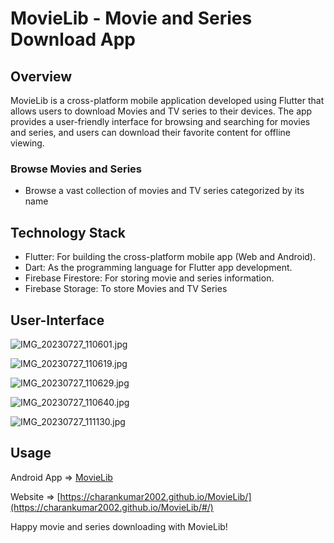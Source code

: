 # MovieLib - Movie and Series Download App

## **Overview**

MovieLib is a cross-platform mobile application developed using Flutter that allows users to download Movies and TV series to their devices. The app provides a user-friendly interface for browsing and searching for movies and series, and users can download their favorite content for offline viewing.

### **Browse Movies and Series**

- Browse a vast collection of movies and TV series categorized by its name

## **Technology Stack**

- Flutter: For building the cross-platform mobile app (Web and Android).
- Dart: As the programming language for Flutter app development.
- Firebase Firestore: For storing movie and series information.
- Firebase Storage: To store Movies and TV Series

## User-Interface

![IMG_20230727_110601.jpg](MovieLib%20-%20Movie%20and%20Series%20Download%20App/IMG_20230727_110601.jpg)

![IMG_20230727_110619.jpg](MovieLib%20-%20Movie%20and%20Series%20Download%20App/IMG_20230727_110619.jpg)

![IMG_20230727_110629.jpg](MovieLib%20-%20Movie%20and%20Series%20Download%20App/IMG_20230727_110629.jpg)

![IMG_20230727_110640.jpg](MovieLib%20-%20Movie%20and%20Series%20Download%20App/IMG_20230727_110640.jpg)

![IMG_20230727_111130.jpg](MovieLib%20-%20Movie%20and%20Series%20Download%20App/IMG_20230727_111130.jpg)

## ****Usage****

Android App ⇒ [MovieLib](https://tinyurl.com/MovieLib/)

Website ⇒ [https://charankumar2002.github.io/MovieLib/](https://charankumar2002.github.io/MovieLib/#/)

Happy movie and series downloading with MovieLib!
